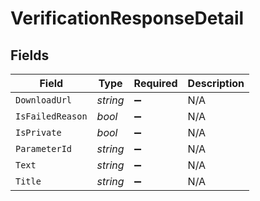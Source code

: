 # VerificationResponseDetail


## Fields

| Field              | Type               | Required           | Description        |
| ------------------ | ------------------ | ------------------ | ------------------ |
| `DownloadUrl`      | *string*           | :heavy_minus_sign: | N/A                |
| `IsFailedReason`   | *bool*             | :heavy_minus_sign: | N/A                |
| `IsPrivate`        | *bool*             | :heavy_minus_sign: | N/A                |
| `ParameterId`      | *string*           | :heavy_minus_sign: | N/A                |
| `Text`             | *string*           | :heavy_minus_sign: | N/A                |
| `Title`            | *string*           | :heavy_minus_sign: | N/A                |